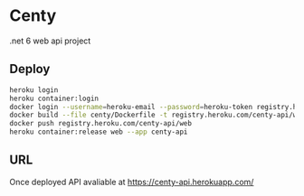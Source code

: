 # Centy

.net 6 web api project

## Deploy

```sh
heroku login
heroku container:login
docker login --username=heroku-email --password=heroku-token registry.heroku.com
docker build --file centy/Dockerfile -t registry.heroku.com/centy-api/web .
docker push registry.heroku.com/centy-api/web
heroku container:release web --app centy-api
```

## URL

Once deployed API avaliable at https://centy-api.herokuapp.com/
